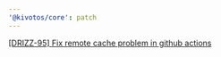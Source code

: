 ```yaml
---
'@kivotos/core': patch
---
```


[[DRIZZ-95] Fix remote cache problem in github actions](https://app.plane.so/softnetics/browse/DRIZZ-95/)
